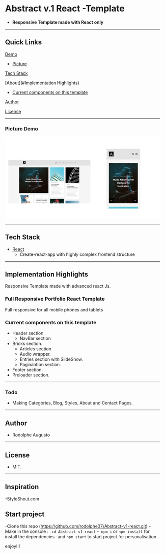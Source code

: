# Abstract v.1 React -Template

- **Responsive Template made with React only**

---

## Quick Links

[Demo](#demo)


- [Picture](#picture-demo)

[Tech Stack](#tech-stack)

[About](#Implementation Highlights)

- [Current components on this template](#Current-components-on-this-template)

[Author](#author)

[License](#license)

---

### Picture Demo

![demopng](Abstract-v1.png)

---

## Tech Stack

- [React](https://github.com/facebook/react) 
  - Create-react-app with highly complex frontend structure
---

## Implementation Highlights

Responsive Template made with advanced react Js.

### Full Responsive Portfolio React Template

Full responsive for all mobile phones and tablets

### Current components on this template

- Header section.
    - NavBar section
- Bricks section.
    - Articles section.
    - Audio wrapper.
    - Entries section with SlideShow.
    - Paginantion section.
- Footer section.
- Preloader section.


---

### Todo

- Making Categories, Blog, Styles, About and Contact Pages.

---

## Author

- Rodolphe Augusto

---

## License

- MIT.

---
## Inspiration

-StyleShout.com

## Start project
-Clone this repo (https://github.com/rodolphe37/Abstract-v1-react.git)
-Make in the console :
    ```-cd Abstract-v1-react```
    -``` npm i```
     or 
     ```npm install``` 
     for install the dependencies
    -and 
    ```npm start```
    to start project for personalisation.

enjoy!!!
